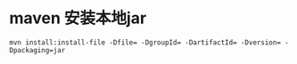 # maven 安装本地jar

```
mvn install:install-file -Dfile= -DgroupId= -DartifactId= -Dversion= -Dpackaging=jar
```

